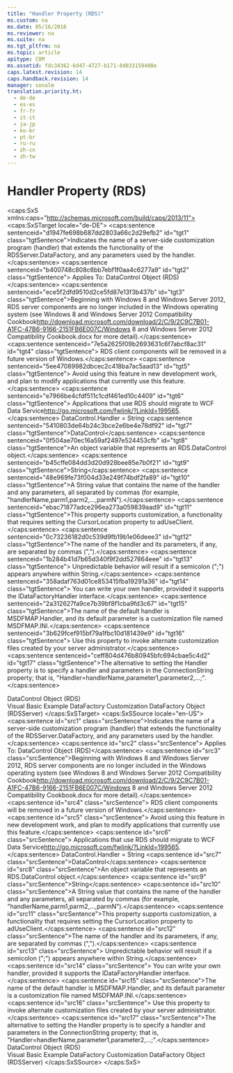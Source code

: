 ```yaml
---
title: "Handler Property (RDS)"
ms.custom: na
ms.date: 05/16/2016
ms.reviewer: na
ms.suite: na
ms.tgt_pltfrm: na
ms.topic: article
apitype: COM
ms.assetid: fdc34362-6d47-4727-b171-8d033159408e
caps.latest.revision: 14
caps.handback.revision: 14
manager: sonalm
translation.priority.ht: 
  - de-de
  - es-es
  - fr-fr
  - it-it
  - ja-jp
  - ko-kr
  - pt-br
  - ru-ru
  - zh-cn
  - zh-tw
---
```

# Handler Property (RDS)
<?xml version="1.0" encoding="utf-8"?>
<caps:SxS xmlns:caps="http://schemas.microsoft.com/build/caps/2013/11">
  <caps:SxSTarget locale="de-DE">
    <developerReferenceWithSyntaxDocument xsi:schemaLocation="http://ddue.schemas.microsoft.com/authoring/2003/5 http://dduestorage.blob.core.windows.net/ddueschema/developer.xsd" xmlns="http://ddue.schemas.microsoft.com/authoring/2003/5" xmlns:xlink="http://www.w3.org/1999/xlink" xmlns:xsi="http://www.w3.org/2001/XMLSchema-instance">
      <introduction>
        <para>
          <caps:sentence sentenceid="d1947fe698b687dd2803a66c2d29efb2" id="tgt1" class="tgtSentence">Indicates the name of a server-side customization program (handler) that extends the functionality of the <legacyLink xlink:href="e75240c2-b749-471e-b6ea-98cae232efbe">RDSServer.DataFactory</legacyLink>, and any parameters used by the <legacyItalic>handler</legacyItalic>.</caps:sentence>
        </para>
        <para>
          <caps:sentence sentenceid="b400748c808c6bb7ebf1f0aa4c6277a9" id="tgt2" class="tgtSentence">
            <embeddedLabel>Applies To:</embeddedLabel> <link xlink:href="d85ea4fc-451c-436e-97b8-58f92b149dd0">DataControl Object (RDS)</link></caps:sentence>
        </para>
        <alert class="important">
          <para>
            <caps:sentence sentenceid="ece5f2dfd9510d2ce5fd87e13f3b437b" id="tgt3" class="tgtSentence">Beginning with Windows 8 and Windows Server 2012, RDS server components are no longer included in the Windows operating system (see Windows 8 and <externalLink><linkText>Windows Server 2012 Compatibility Cookbook</linkText><linkUri>http://download.microsoft.com/download/2/C/9/2C9C7B01-A1FC-47B6-9166-2151FB6E007C/Windows 8 and Windows Server 2012 Compatibility Cookbook.docx</linkUri></externalLink> for more detail).</caps:sentence>
            <caps:sentence sentenceid="7e5a2625f09b2693631c6f7abcf8ac31" id="tgt4" class="tgtSentence"> RDS client components will be removed in a future version of Windows.</caps:sentence>
            <caps:sentence sentenceid="5ee47089982dbcec2c418ba7ac5aad13" id="tgt5" class="tgtSentence"> Avoid using this feature in new development work, and plan to modify applications that currently use this feature.</caps:sentence>
            <caps:sentence sentenceid="e7966be4cfdf511c1cdf461ed10c4409" id="tgt6" class="tgtSentence"> Applications that use RDS should migrate to <externalLink><linkText>WCF Data Service</linkText><linkUri>http://go.microsoft.com/fwlink/?LinkId=199565</linkUri></externalLink>.</caps:sentence>
          </para>
        </alert>
      </introduction>
      <syntaxSection>
        <legacySyntax>
          <parameterReference>DataControl</parameterReference>.<legacyBold>Handler = </legacyBold><parameterReference>String</parameterReference></legacySyntax>
      </syntaxSection>
      <parameters>
        <content>
          <definitionTable>
            <definedTerm>
              <legacyItalic>
                <caps:sentence sentenceid="5410803de64b24c3bce2e6be4e78df92" id="tgt7" class="tgtSentence">DataControl</caps:sentence>
              </legacyItalic>
            </definedTerm>
            <definition>
              <para>
                <caps:sentence sentenceid="0f504ae70ec16a59af2497e524453cfb" id="tgt8" class="tgtSentence">An object variable that represents an <legacyLink xlink:href="d85ea4fc-451c-436e-97b8-58f92b149dd0">RDS.DataControl</legacyLink> object.</caps:sentence>
              </para>
            </definition>
            <definedTerm>
              <legacyItalic>
                <caps:sentence sentenceid="b45cffe084dd3d20d928bee85e7b0f21" id="tgt9" class="tgtSentence">String</caps:sentence>
              </legacyItalic>
            </definedTerm>
            <definition>
              <para>
                <caps:sentence sentenceid="48e969fe73f004d33e249f74bdf2fa89" id="tgt10" class="tgtSentence">A <languageKeyword>String</languageKeyword> value that contains the name of the handler and any parameters, all separated by commas (for example, <codeInline>"handlerName,parm1,parm2,...,parm</codeInline><legacyItalic>N</legacyItalic><codeInline>"</codeInline>).</caps:sentence>
              </para>
            </definition>
          </definitionTable>
        </content>
      </parameters>
      <languageReferenceRemarks>
        <content>
          <para>
            <caps:sentence sentenceid="ebac71877adce296ea273a059839aad9" id="tgt11" class="tgtSentence">This property supports <legacyLink xlink:href="86d77985-a0d0-405a-8587-c85a20540a0e">customization</legacyLink>, a functionality that requires setting the <legacyLink xlink:href="39c8d86e-7ee9-4182-be5e-aad5ce952f84">CursorLocation</legacyLink> property to <legacyBold>adUseClient</legacyBold>.</caps:sentence>
          </para>
          <para>
            <caps:sentence sentenceid="0c73236182d0c539d9fb19b1e06deee3" id="tgt12" class="tgtSentence">The name of the handler and its parameters, if any, are separated by commas (",").</caps:sentence>
            <caps:sentence sentenceid="1b284b41d7b65d340f9f2dd527864eee" id="tgt13" class="tgtSentence"> Unpredictable behavior will result if a semicolon (";") appears anywhere within <legacyItalic>String</legacyItalic>.</caps:sentence>
            <caps:sentence sentenceid="358adaf763d01ce853415fba19291a36" id="tgt14" class="tgtSentence"> You can write your own handler, provided it supports the <legacyBold>IDataFactoryHandler</legacyBold> interface.</caps:sentence>
          </para>
          <para>
            <caps:sentence sentenceid="2a312627fa9ce7b39bf8f1cba9fd3c67" id="tgt15" class="tgtSentence">The name of the default handler is <legacyBold>MSDFMAP.Handler</legacyBold>, and its default parameter is a customization file named <legacyBold>MSDFMAP.INI</legacyBold>.</caps:sentence>
            <caps:sentence sentenceid="3b629fcef915bf79a1fbc10d181439e9" id="tgt16" class="tgtSentence"> Use this property to invoke alternate customization files created by your server administrator.</caps:sentence>
          </para>
          <para>
            <caps:sentence sentenceid="ceff804d476b80945bfc694cbae5c4d2" id="tgt17" class="tgtSentence">The alternative to setting the <legacyBold>Handler </legacyBold>property is to specify a handler and parameters in the <legacyLink xlink:href="3be75b75-4d36-4479-ab64-9a456869252a">ConnectionString</legacyLink> property; that is, "<legacyBold>Handler=</legacyBold><legacyItalic>handlerName,parameter1,parameter2,...;</legacyItalic>".</caps:sentence>
          </para>
        </content>
      </languageReferenceRemarks>
      <section>
        <title>
          <caps:sentence sentenceid="2f342d3be839cc5b67ae0de7d404b8e6" id="tgt18" class="tgtSentence">Applies To</caps:sentence>
        </title>
        <content>
          <para>
            <link xlink:href="d85ea4fc-451c-436e-97b8-58f92b149dd0">DataControl Object (RDS)</link>
          </para>
        </content>
      </section>
      <relatedTopics>
        <link xlink:href="9664f9a6-65fc-4e7f-be3d-3e4b501b558a">Visual Basic Example</link>
        <link xlink:href="86d77985-a0d0-405a-8587-c85a20540a0e">DataFactory Customization</link>
        <link xlink:href="e75240c2-b749-471e-b6ea-98cae232efbe">DataFactory Object (RDSServer)</link>
      </relatedTopics>
    </developerReferenceWithSyntaxDocument>
  </caps:SxSTarget>
  <caps:SxSSource locale="en-US">
    <developerReferenceWithSyntaxDocument xsi:schemaLocation="http://ddue.schemas.microsoft.com/authoring/2003/5 http://dduestorage.blob.core.windows.net/ddueschema/developer.xsd" xmlns="http://ddue.schemas.microsoft.com/authoring/2003/5" xmlns:xlink="http://www.w3.org/1999/xlink" xmlns:xsi="http://www.w3.org/2001/XMLSchema-instance">
      <introduction>
        <para>
          <caps:sentence id="src1" class="srcSentence">Indicates the name of a server-side customization program (handler) that extends the functionality of the <legacyLink xlink:href="e75240c2-b749-471e-b6ea-98cae232efbe">RDSServer.DataFactory</legacyLink>, and any parameters used by the <legacyItalic>handler</legacyItalic>.</caps:sentence>
        </para>
        <para>
          <caps:sentence id="src2" class="srcSentence">
            <embeddedLabel>Applies To:</embeddedLabel> <link xlink:href="d85ea4fc-451c-436e-97b8-58f92b149dd0">DataControl Object (RDS)</link></caps:sentence>
        </para>
        <alert class="important">
          <para>
            <caps:sentence id="src3" class="srcSentence">Beginning with Windows 8 and Windows Server 2012, RDS server components are no longer included in the Windows operating system (see Windows 8 and <externalLink><linkText>Windows Server 2012 Compatibility Cookbook</linkText><linkUri>http://download.microsoft.com/download/2/C/9/2C9C7B01-A1FC-47B6-9166-2151FB6E007C/Windows 8 and Windows Server 2012 Compatibility Cookbook.docx</linkUri></externalLink> for more detail).</caps:sentence>
            <caps:sentence id="src4" class="srcSentence"> RDS client components will be removed in a future version of Windows.</caps:sentence>
            <caps:sentence id="src5" class="srcSentence"> Avoid using this feature in new development work, and plan to modify applications that currently use this feature.</caps:sentence>
            <caps:sentence id="src6" class="srcSentence"> Applications that use RDS should migrate to <externalLink><linkText>WCF Data Service</linkText><linkUri>http://go.microsoft.com/fwlink/?LinkId=199565</linkUri></externalLink>.</caps:sentence>
          </para>
        </alert>
      </introduction>
      <syntaxSection>
        <legacySyntax>
          <parameterReference>DataControl</parameterReference>.<legacyBold>Handler = </legacyBold><parameterReference>String</parameterReference></legacySyntax>
      </syntaxSection>
      <parameters>
        <content>
          <definitionTable>
            <definedTerm>
              <legacyItalic>
                <caps:sentence id="src7" class="srcSentence">DataControl</caps:sentence>
              </legacyItalic>
            </definedTerm>
            <definition>
              <para>
                <caps:sentence id="src8" class="srcSentence">An object variable that represents an <legacyLink xlink:href="d85ea4fc-451c-436e-97b8-58f92b149dd0">RDS.DataControl</legacyLink> object.</caps:sentence>
              </para>
            </definition>
            <definedTerm>
              <legacyItalic>
                <caps:sentence id="src9" class="srcSentence">String</caps:sentence>
              </legacyItalic>
            </definedTerm>
            <definition>
              <para>
                <caps:sentence id="src10" class="srcSentence">A <languageKeyword>String</languageKeyword> value that contains the name of the handler and any parameters, all separated by commas (for example, <codeInline>"handlerName,parm1,parm2,...,parm</codeInline><legacyItalic>N</legacyItalic><codeInline>"</codeInline>).</caps:sentence>
              </para>
            </definition>
          </definitionTable>
        </content>
      </parameters>
      <languageReferenceRemarks>
        <content>
          <para>
            <caps:sentence id="src11" class="srcSentence">This property supports <legacyLink xlink:href="86d77985-a0d0-405a-8587-c85a20540a0e">customization</legacyLink>, a functionality that requires setting the <legacyLink xlink:href="39c8d86e-7ee9-4182-be5e-aad5ce952f84">CursorLocation</legacyLink> property to <legacyBold>adUseClient</legacyBold>.</caps:sentence>
          </para>
          <para>
            <caps:sentence id="src12" class="srcSentence">The name of the handler and its parameters, if any, are separated by commas (",").</caps:sentence>
            <caps:sentence id="src13" class="srcSentence"> Unpredictable behavior will result if a semicolon (";") appears anywhere within <legacyItalic>String</legacyItalic>.</caps:sentence>
            <caps:sentence id="src14" class="srcSentence"> You can write your own handler, provided it supports the <legacyBold>IDataFactoryHandler</legacyBold> interface.</caps:sentence>
          </para>
          <para>
            <caps:sentence id="src15" class="srcSentence">The name of the default handler is <legacyBold>MSDFMAP.Handler</legacyBold>, and its default parameter is a customization file named <legacyBold>MSDFMAP.INI</legacyBold>.</caps:sentence>
            <caps:sentence id="src16" class="srcSentence"> Use this property to invoke alternate customization files created by your server administrator.</caps:sentence>
          </para>
          <para>
            <caps:sentence id="src17" class="srcSentence">The alternative to setting the <legacyBold>Handler </legacyBold>property is to specify a handler and parameters in the <legacyLink xlink:href="3be75b75-4d36-4479-ab64-9a456869252a">ConnectionString</legacyLink> property; that is, "<legacyBold>Handler=</legacyBold><legacyItalic>handlerName,parameter1,parameter2,...;</legacyItalic>".</caps:sentence>
          </para>
        </content>
      </languageReferenceRemarks>
      <section>
        <title>
          <caps:sentence id="src18" class="srcSentence">Applies To</caps:sentence>
        </title>
        <content>
          <para>
            <link xlink:href="d85ea4fc-451c-436e-97b8-58f92b149dd0">DataControl Object (RDS)</link>
          </para>
        </content>
      </section>
      <relatedTopics>
        <link xlink:href="9664f9a6-65fc-4e7f-be3d-3e4b501b558a">Visual Basic Example</link>
        <link xlink:href="86d77985-a0d0-405a-8587-c85a20540a0e">DataFactory Customization</link>
        <link xlink:href="e75240c2-b749-471e-b6ea-98cae232efbe">DataFactory Object (RDSServer)</link>
      </relatedTopics>
    </developerReferenceWithSyntaxDocument>
  </caps:SxSSource>
</caps:SxS>